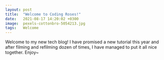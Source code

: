 ```yaml
---
layout: post
title:  "Welcome to Coding Roses!"
date:   2021-08-17 14:20:02 +0300
image:  pexels-cottonbro-5054213.jpg
tags:   Welcome
---
```


Welcome to my new tech blog! 
I have promised a new tutorial this year and after filming and refilming dozen of times, I have managed to put it all nice together. Enjoy~
